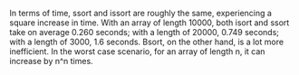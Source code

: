 In terms of time, ssort and issort are roughly the same, experiencing a square increase in time. With an array of length 10000, both isort and ssort take on average 0.260 seconds; with a length of 20000, 0.749 seconds; with a length of 3000, 1.6 seconds. Bsort, on the other hand, is a lot more inefficient. In the worst case scenario, for an array of length n, it can increase by n^n times. 

